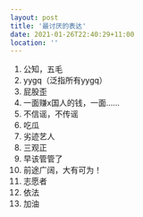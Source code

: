 ```yaml
---
layout: post
title: '最讨厌的表达'
date: 2021-01-26T22:40:29+11:00
location: ''
---
```


1. 公知，五毛
2. yygq（泛指所有yygq）
3. 屁股歪
4. 一面赚x国人的钱，一面……
5. 不信谣，不传谣
6. 吃瓜
7. 劣迹艺人
8. 三观正
9. 早该管管了
10. 前途广阔，大有可为！
11. 志愿者
12. 依法
13. 加油
